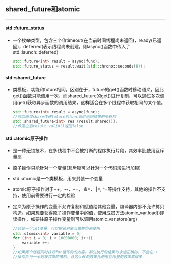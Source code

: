 ## shared_future和atomic

------

#### std::future_status

- 一个枚举类型，包含三个值timeout(在当前时间线程尚未返回)，ready(已返回)，deferred(表示线程尚未创建，即async()函数中传入了std::launch::deferred)

  ```c++
  std::future<int> result = async(func);
  std::future_status = result.wait(std::chrono::seconds(6));
  ```

  

#### std::shared_future

- 类模板，功能和future相同，区别在于，future的get()函数时移动语义，因此get()函数只能调用一次，而shared_future的get()进行复制，可以通过多次调用get()获取异步函数的调用结果，这样适合在多个线程中获取相同的某个值。

  ```c++
  std::future<int> result = async(func);
  //可以通过share传递future对func调用返回结果的所有权
  std::shared_future<int> res (result.shared());
  //传递之后result.valid()返回false
  ```

   

#### std::atomic原子操作

- 是一种无锁技术，在多线程中不会被打断的程序执行片段，其效率比使用互斥量高

- 原子操作只能针对一个变量(互斥锁可以针对一个代码段进行加锁)

- std::atomic是一个类模板，用来封装一个变量

- atomic原子操作对于++，--，+=， &=， |=, ^=等操作支持，其他的操作不支持，使用前需要进行一定的检验

- 定义为原子操作的变量不允许复制和赋值给其他变量，编译器内部不允许拷贝构造。如果想要获得原子操作变量中的值，使用成员方法atomic_var.load()即读操作，如要往原子操作变量则可以调用atomic_var.store(arg)

  ```c++
  //封装一个int变量，可以把该对象当做整型来使用
  std::stomic<int> variable = 0;
  for (int i = 0; i < 10000000; i++){
      variable ++;
  }
  //如果两个线程同时执行for循环的的内容，那么执行的结果时永远正确的，不会在++
  //操作执行一半时被打断的情形，且这么做的效果比使用互斥量的效率高很多
  
  ```

  